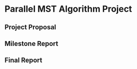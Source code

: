 # Parallel MST Algorithm Project
## Project Proposal
<object data="project-proposal.pdf" width="1000" height="1000" type='application/pdf'></object>

## Milestone Report
<object data="milestone-report.pdf" width="1000" height="1000" type='application/pdf'></object>

## Final Report
<object data="final-report.pdf" width="1000" height="1000" type='application/pdf'></object>
